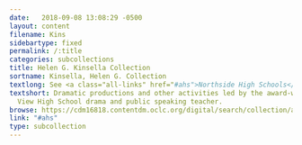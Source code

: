 ```yaml
---
date:   2018-09-08 13:08:29 -0500
layout: content
filename: Kins
sidebartype: fixed
permalink: /:title
categories: subcollections
title: Helen G. Kinsella Collection
sortname: Kinsella, Helen G. Collection
textlong: See <a class="all-links" href="#ahs">Northside High Schools</a>.
textshort: Dramatic productions and other activities led by the award-winning Lake
  View High School drama and public speaking teacher.
browse: https://cdm16818.contentdm.oclc.org/digital/search/collection/ahs/searchterm/Helen+G.+Kinsella+Collection/field/collec/mode/all/conn/and/order/nosort
link: "#ahs"
type: subcollection
---
```

